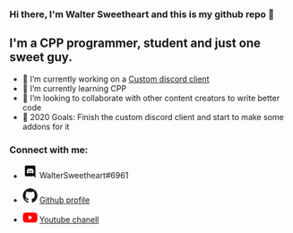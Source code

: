 ### Hi there, I'm Walter Sweetheart and this is my github repo 👋

## I'm a CPP programmer, student and just one sweet guy.
- 🔭 I’m currently working on a [Custom discord client](https://github.com/WalterSweetheart/custom-discord)
- 🌱 I’m currently learning CPP
- 👯 I’m looking to collaborate with other content creators to write better code
- 🥅 2020 Goals: Finish the custom discord client and start to make some addons for it

### Connect with me:
- [<img align="bottom" alt="discord.com" width="26px" src="https://raw.githubusercontent.com/WalterSweetheart/WalterSweetheart/5523a3501c6d96f5d214e67ca151716dab94b856/Discord-Logo-Black.svg" />](https://discord.com) WalterSweetheart#6961

- [<img align="bottom" alt="github.com" width="26px" src="https://raw.githubusercontent.com/WalterSweetheart/WalterSweetheart/master/GitHub-Mark-32px.png" />](https://github.com/WalterSweetheart) [Github profile](https://github.com/WalterSweetheart)

- [<img alt="bottom" atl="youtube.com" width="26px" src="https://github.com/WalterSweetheart/WalterSweetheart/blob/master/youtube_social_icon_red.png" />](https://www.youtube.com/channel/UC_R9cpdCUqwK4pXjIM2CWHg) [Youtube chanell](https://www.youtube.com/channel/UC_R9cpdCUqwK4pXjIM2CWHg)
